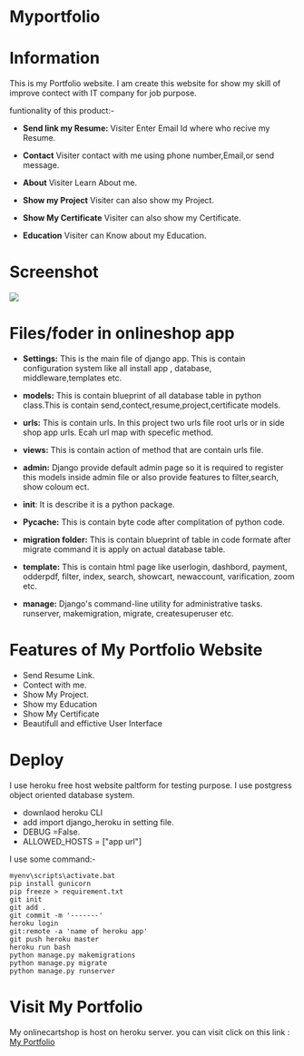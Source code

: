 # Myportfolio
# Information
This is my Portfolio website. I am create this website for show my skill of improve contect with IT company for job purpose.

funtionality of this product:-

 * **Send link my Resume:** Visiter Enter Email Id where who recive my Resume.
 * **Contact** Visiter contact with me using phone number,Email,or send message.

 * **About** Visiter Learn About me.
 * **Show my Project** Visiter can also show my Project.
 * **Show My Certificate** Visiter can also show my Certificate.
 * **Education** Visiter can Know about my Education.


# Screenshot
![](myportfolio/portfolio/static/image/portfolio.png)

# Files/foder in onlineshop app

  * **Settings:** This is the main file of django app. This is contain configuration system like all install app , database, middleware,templates etc.
  * **models:** This is contain blueprint of all database table in python class.This is contain send,contect,resume,project,certificate models. 
  * **urls:** This is contain urls. In this project two urls file root urls or in side shop app urls. Ecah url map with specefic method.
  * **views:** This is contain action of method that are contain urls file.
  * **admin:** Django provide default admin page so it is required to register this models inside admin file or also provide features to filter,search, show coloum ect.
  * __init__: It is describe it is a python package.
  * **Pycache:** This is contain byte code after complitation of python code.
  * **migration folder:** This is contain blueprint of table in code formate after migrate command it is apply on actual database table.

  * **template:** This is contain html page like userlogin, dashbord, payment, odderpdf, filter, index, search, showcart, newaccount, varification, zoom etc.
  * **manage:** Django's command-line utility for administrative tasks. runserver, makemigration, migrate, createsuperuser etc.      

# Features of My Portfolio Website
  * Send Resume Link.
  * Contect with me.
  * Show My Project.
  * Show my Education
  * Show My Certificate
  * Beautifull and effictive User Interface


# Deploy  
I use heroku free host website paltform for testing purpose. I use postgress object oriented database system.
  * downlaod heroku CLI
  * add import django_heroku in setting file.
  * DEBUG =False.
  * ALLOWED_HOSTS = ["app url"]

I use some command:-
 ```
 myenv\scripts\activate.bat
 pip install gunicorn
 pip freeze > requirement.txt
 git init
 git add .
 git commit -m '-------'
 heroku login
 git:remote -a 'name of heroku app'
 git push heroku master
 heroku run bash
 python manage.py makemigrations
 python manage.py migrate
 python manage.py runserver 
 ```

 # Visit My Portfolio
 My onlinecartshop is host on heroku server. you can visit click on this link :
 [My Portfolio](https://myportfolio00.herokuapp.com/portfolio)
